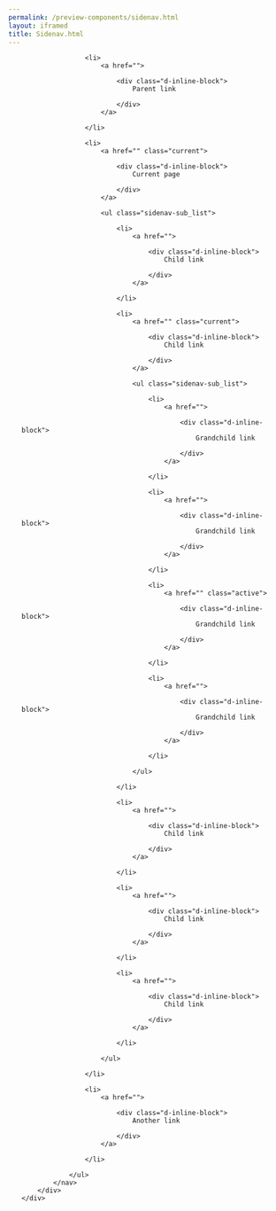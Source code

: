 ```yaml
--- 
permalink: /preview-components/sidenav.html
layout: iframed 
title: Sidenav.html
---
```

<div class="container">
    <div class="row">
        <div class="col-12 sidebar-col">
            <nav>
                <ul class="sidenav-list">

                    <li>
                        <a href="">

                            <div class="d-inline-block">
                                Parent link

                            </div>
                        </a>

                    </li>

                    <li>
                        <a href="" class="current">

                            <div class="d-inline-block">
                                Current page

                            </div>
                        </a>

                        <ul class="sidenav-sub_list">

                            <li>
                                <a href="">

                                    <div class="d-inline-block">
                                        Child link

                                    </div>
                                </a>

                            </li>

                            <li>
                                <a href="" class="current">

                                    <div class="d-inline-block">
                                        Child link

                                    </div>
                                </a>

                                <ul class="sidenav-sub_list">

                                    <li>
                                        <a href="">

                                            <div class="d-inline-block">
                                                Grandchild link

                                            </div>
                                        </a>

                                    </li>

                                    <li>
                                        <a href="">

                                            <div class="d-inline-block">
                                                Grandchild link

                                            </div>
                                        </a>

                                    </li>

                                    <li>
                                        <a href="" class="active">

                                            <div class="d-inline-block">
                                                Grandchild link

                                            </div>
                                        </a>

                                    </li>

                                    <li>
                                        <a href="">

                                            <div class="d-inline-block">
                                                Grandchild link

                                            </div>
                                        </a>

                                    </li>

                                </ul>

                            </li>

                            <li>
                                <a href="">

                                    <div class="d-inline-block">
                                        Child link

                                    </div>
                                </a>

                            </li>

                            <li>
                                <a href="">

                                    <div class="d-inline-block">
                                        Child link

                                    </div>
                                </a>

                            </li>

                            <li>
                                <a href="">

                                    <div class="d-inline-block">
                                        Child link

                                    </div>
                                </a>

                            </li>

                        </ul>

                    </li>

                    <li>
                        <a href="">

                            <div class="d-inline-block">
                                Another link

                            </div>
                        </a>

                    </li>

                </ul>
            </nav>
        </div>
    </div>
</div>